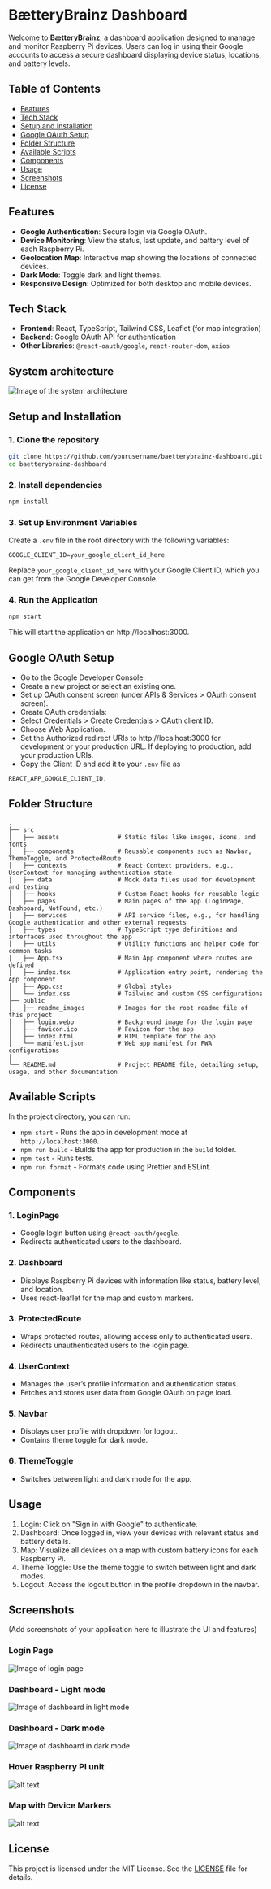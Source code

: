 # BætteryBrainz Dashboard

Welcome to **BætteryBrainz**, a dashboard application designed to manage and monitor Raspberry Pi devices. Users can log in using their Google accounts to access a secure dashboard displaying device status, locations, and battery levels.

## Table of Contents
- [Features](#features)
- [Tech Stack](#tech-stack)
- [Setup and Installation](#setup-and-installation)
- [Google OAuth Setup](#google-oauth-setup)
- [Folder Structure](#folder-structure)
- [Available Scripts](#available-scripts)
- [Components](#components)
- [Usage](#usage)
- [Screenshots](#screenshots)
- [License](#license)

## Features

- **Google Authentication**: Secure login via Google OAuth.
- **Device Monitoring**: View the status, last update, and battery level of each Raspberry Pi.
- **Geolocation Map**: Interactive map showing the locations of connected devices.
- **Dark Mode**: Toggle dark and light themes.
- **Responsive Design**: Optimized for both desktop and mobile devices.

## Tech Stack

- **Frontend**: React, TypeScript, Tailwind CSS, Leaflet (for map integration)
- **Backend**: Google OAuth API for authentication
- **Other Libraries**: `@react-oauth/google`, `react-router-dom`, `axios`

## System architecture
![Image of the system architecture](bb-client/public/readme_images/Architecture%20Diagram.png)

## Setup and Installation

### 1. Clone the repository

```bash
git clone https://github.com/yourusername/baetterybrainz-dashboard.git
cd baetterybrainz-dashboard
```

### 2. Install dependencies
```bash
npm install
```

### 3. Set up Environment Variables
Create a `.env` file in the root directory with the following variables:

```plaintext
GOOGLE_CLIENT_ID=your_google_client_id_here
```

Replace `your_google_client_id_here` with your Google Client ID, which you can get from the Google Developer Console.

### 4. Run the Application
```bash
npm start
```

This will start the application on http://localhost:3000.

## Google OAuth Setup
- Go to the Google Developer Console.
- Create a new project or select an existing one.
- Set up OAuth consent screen (under APIs & Services > OAuth consent screen).
- Create OAuth credentials:
- Select Credentials > Create Credentials > OAuth client ID.
- Choose Web Application.
- Set the Authorized redirect URIs to http://localhost:3000 for development or your production URL. If deploying to production, add your production URIs.
- Copy the Client ID and add it to your `.env` file as 
```bash
REACT_APP_GOOGLE_CLIENT_ID.
```

## Folder Structure
```plaintext
.
├── src
│   ├── assets                # Static files like images, icons, and fonts
│   ├── components            # Reusable components such as Navbar, ThemeToggle, and ProtectedRoute
│   ├── contexts              # React Context providers, e.g., UserContext for managing authentication state
│   ├── data                  # Mock data files used for development and testing
│   ├── hooks                 # Custom React hooks for reusable logic
│   ├── pages                 # Main pages of the app (LoginPage, Dashboard, NotFound, etc.)
│   ├── services              # API service files, e.g., for handling Google authentication and other external requests
│   ├── types                 # TypeScript type definitions and interfaces used throughout the app
│   ├── utils                 # Utility functions and helper code for common tasks
│   ├── App.tsx               # Main App component where routes are defined
│   ├── index.tsx             # Application entry point, rendering the App component
│   ├── App.css               # Global styles
│   └── index.css             # Tailwind and custom CSS configurations
├── public
│   ├── readme_images         # Images for the root readme file of this project
│   ├── login.webp            # Background image for the login page
│   ├── favicon.ico           # Favicon for the app
│   ├── index.html            # HTML template for the app
│   └── manifest.json         # Web app manifest for PWA configurations
│   
└── README.md                 # Project README file, detailing setup, usage, and other documentation
```

## Available Scripts
In the project directory, you can run:

- `npm start` - Runs the app in development mode at `http://localhost:3000`.
- `npm run build` - Builds the app for production in the `build` folder.
- `npm test` - Runs tests.
- `npm run format` - Formats code using Prettier and ESLint.

## Components
### 1. LoginPage
- Google login button using `@react-oauth/google`.
- Redirects authenticated users to the dashboard.
### 2. Dashboard
- Displays Raspberry Pi devices with information like status, battery level, and location.
- Uses react-leaflet for the map and custom markers.
### 3. ProtectedRoute
- Wraps protected routes, allowing access only to authenticated users.
- Redirects unauthenticated users to the login page.
### 4. UserContext
- Manages the user’s profile information and authentication status.
- Fetches and stores user data from Google OAuth on page load.
### 5. Navbar
- Displays user profile with dropdown for logout.
- Contains theme toggle for dark mode.
### 6. ThemeToggle
-  Switches between light and dark mode for the app.

## Usage
1. Login: Click on "Sign in with Google" to authenticate.
2. Dashboard: Once logged in, view your devices with relevant status and battery details.
3. Map: Visualize all devices on a map with custom battery icons for each Raspberry Pi.
4. Theme Toggle: Use the theme toggle to switch between light and dark modes.
5. Logout: Access the logout button in the profile dropdown in the navbar.
## Screenshots
(Add screenshots of your application here to illustrate the UI and features)

### Login Page
![Image of login page](bb-client/public/readme_images/image.png)

### Dashboard - Light mode
![Image of dashboard in light mode](bb-client/public/readme_images/image-1.png)

### Dashboard - Dark mode
![Image of dashboard in dark mode](bb-client/public/readme_images/image-2.png)

### Hover Raspberry PI unit
![alt text](bb-client/public/readme_images/image-3.png)

### Map with Device Markers
![alt text](bb-client/public/readme_images/image-4.png)

## License
This project is licensed under the MIT License. See the [LICENSE](LICENSE) file for details.